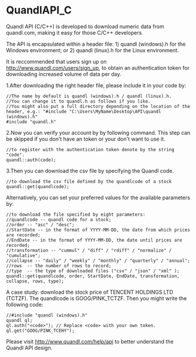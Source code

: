 QuandlAPI_C
===========

Quandl API (C/C++) is developed to download numeric data from quandl.com, making it easy for those C/C++ developers.

The API is encapsulated within a header file: 1) quandl (windows).h for the Windows environment; or 2) quandl (linux).h for the Linux environment.

It is reccommended that users sign up on http://www.quandl.com/users/sign_up, to obtain an authentication token for downloading increased volume of data per day.

1.After downloading the right header file, please include it in your code by:

    //The name by default is quandl (windows).h / quandl (linux).h. 
    //You can change it to quandl.h as follows if you like.
    //You might also put a full directory depending on the location of the header, e.g.: "#include "C:\Users\MyName\Desktop\API\quandl (windows).h"
    #include "quandl.h"

2.Now you can verify your account by by following command. This step can be skipped if you don't have an token or your don't want to use it.

    //to register with the authentication token denote by the string "code".
    quandl::auth(code);

3.Then you can download the csv file by specifying the Quandl code.

    //to download the csv file defined by the quandlcode of a stock
    quandl::get(quandlcode);

Alternatively, you can set your preferred values for the available parameters by:

    //to download the file specified by eight parameters:
    //quandlcode -- quandl code for a stock;
    //order -- "asc" / "desc";
    //StartDate -- in the format of YYYY-MM-DD, the date from which prices are recorded; 
    //EndDate -- in the format of YYYY-MM-DD, the date until prices are recorded;
    //transformation -- "cummul" / "diff" / "rdiff" / "normalize" / "cumulative";
    //collapse -- "daily" / "weekly" / "monthly" / "quarterly" / "annual";
    //rows  -- the number of rows to record;
    //type  -- the type of downloaded files ("csv" / "json" / "xml" );
    quandl::get(quandlcode, order, StartDate, EndDate, transformation, collapse, rows, type); 
    
    
A case study: download the stock price of TENCENT HOLDINGS LTD (TCTZF). The quandlcode is GOOG/PINK_TCTZF. Then you might write the following code:

    //#include "quandl (windows).h"
    quandl ql;
    ql.auth("<code>"); // Replace <code> with your own token.
    ql.get("GOOG/PINK_TCEHY");
    
    
Please visit http://www.quandl.com/help/api to better understand the Quandl API design.


